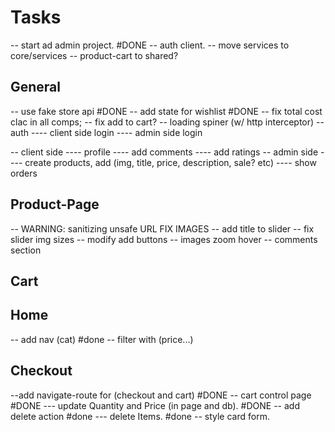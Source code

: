 # Tasks 
-- start ad admin project. #DONE
-- auth client.
-- move services to core/services
-- product-cart to shared?
## General
-- use fake store api #DONE
-- add state for wishlist #DONE
-- fix total cost clac in all comps;
-- fix add to cart?
-- loading spiner (w/ http interceptor)
-- auth 
---- client side login
---- admin side login

-- client side 
---- profile 
---- add comments
---- add ratings
-- admin side 
---- create products, add (img, title, price, description, sale? etc)
---- show orders


## Product-Page
-- WARNING: sanitizing unsafe URL FIX IMAGES
-- add title to slider
-- fix slider img sizes
-- modify add buttons
-- images zoom hover
-- comments section
## Cart


## Home
-- add nav (cat) #done
-- filter with (price...)
## Checkout
--add navigate-route for (checkout and cart) #DONE
-- cart control page #DONE
--- update Quantity and Price (in page  and db). #DONE
-- add delete action #done
--- delete Items. #done
-- style card form.


